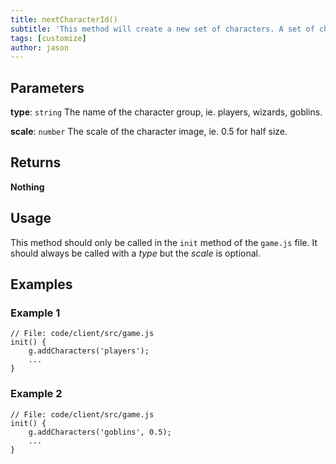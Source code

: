 ```yaml
---
title: nextCharacterId()
subtitle: 'This method will create a new set of characters. A set of characters represents a certain group of characters, for example: players and enemies, or storm troopers and wizards.'
tags: [customize]
author: jason
---
```

## Parameters
**type**: `string`  The name of the character group, ie. players, wizards, goblins.

**scale**: `number`  The scale of the character image, ie. 0.5 for half size.
​
## Returns
**Nothing**
​
## Usage
This method should only be called in the `init` method of the `game.js` file. It should always be called with a *type* but the *scale* is optional.
​
## Examples
### Example 1
```
// File: code/client/src/game.js
init() {
	g.addCharacters('players');
	...
}
```
### Example 2
```
// File: code/client/src/game.js
init() {
	g.addCharacters('goblins', 0.5);
	...
}
```
